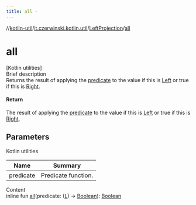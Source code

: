 ```yaml
---
title: all -
---
```

//[kotlin-util](../../index.md)/[it.czerwinski.kotlin.util](../index.md)/[LeftProjection](index.md)/[all](all.md)



# all  
[Kotlin utilities]  
Brief description  
Returns the result of applying the [predicate]() to the value if this is [Left](../-left/index.md) or true if this is [Right](../-right/index.md).  
  


#### Return  
The result of applying the [predicate]() to the value if this is [Left](../-left/index.md) or true if this is [Right](../-right/index.md).  
  


## Parameters  
  
Kotlin utilities  
  
|  Name|  Summary| 
|---|---|
| predicate| Predicate function.
  
  
Content  
inline fun [all](all.md)(predicate: ([L](index.md)) -> [Boolean](https://kotlinlang.org/api/latest/jvm/stdlib/kotlin/-boolean/index.html)): [Boolean](https://kotlinlang.org/api/latest/jvm/stdlib/kotlin/-boolean/index.html)  



